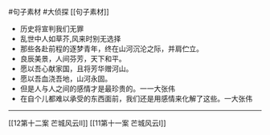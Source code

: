 
#句子素材  #大侦探 [[句子素材]]
- 历史将宣判我们无罪
- 乱世中人如草芥,风来时别无选择
- 那些各赴前程的逐梦青年，终在山河沉沦之际，并肩伫立。
- 良辰美景，人间芬芳，天下和平。
- 愿以吾心献家国，且将芳华赠河山。
- 愿以吾血浇吾地，山河永固。
- 但是人与人之间的感情才是最珍贵的。一一大张伟
- 在自个儿都难以承受的东西面前，我们还是用感情来化解了这些。一大张伟

---

[[12第十二案  芒城风云Ⅱ]]
[[11第十一案  芒城风云Ⅰ]]